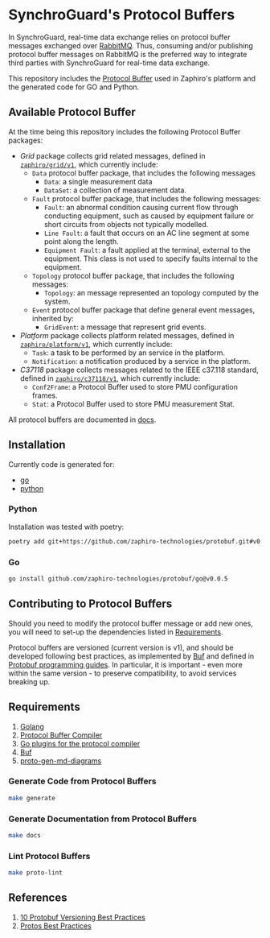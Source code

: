 # SynchroGuard's Protocol Buffers

In SynchroGuard, real-time data exchange relies on protocol buffer messages
exchanged over [RabbitMQ](https://www.rabbitmq.com/). Thus, consuming and/or
publishing protocol buffer messages on RabbitMQ is the preferred way to
integrate third parties with SynchroGuard for real-time data exchange.

This repository includes the [Protocol Buffer](https://protobuf.dev/) used in
Zaphiro's platform and the generated code for GO and Python.

## Available Protocol Buffer

At the time being this repository includes the following Protocol Buffer
packages:

- _Grid_ package collects grid related messages, defined in
  [`zaphiro/grid/v1`](./zaphiro/grid/v1/), which currently include:
  - `Data` protocol buffer package, that includes the following messages
    - `Data`: a single measurement data
    - `DataSet`: a collection of measurement data.
  - `Fault` protocol buffer package, that includes the following messages:
    - `Fault`: an abnormal condition causing current flow through conducting
      equipment, such as caused by equipment failure or short circuits from
      objects not typically modelled.
    - `Line Fault`: a fault that occurs on an AC line segment at some point
      along the length.
    - `Equipment Fault`: a fault applied at the terminal, external to the
      equipment. This class is not used to specify faults internal to the
      equipment.
  - `Topology` protocol buffer package, that includes the following messages:
    - `Topology`: an message represented an topology computed by the system.
  - `Event` protocol buffer package that define general event messages,
    inherited by:
    - `GridEvent`: a message that represent grid events.
- _Platform_ package collects platform related messages, defined in
  [`zaphiro/platform/v1`](./zaphiro/platform/v1/), which currently include:
  - `Task`: a task to be performed by an service in the platform.
  - `Notification`: a notification produced by a service in the platform.
- _C37118_ package collects messages related to the IEEE c37.118 standard,
  defined in [`zaphiro/c37118/v1`](./zaphiro/c37118/v1/), which currently
  include:
  - `Conf2Frame`: a Protocol Buffer used to store PMU configuration frames.
  - `Stat`: a Protocol Buffer used to store PMU measurement Stat.

All protocol buffers are documented in [docs](./docs).

## Installation

Currently code is generated for:

- [go](go)
- [python](python)

### Python

Installation was tested with poetry:

```bash
poetry add git+https://github.com/zaphiro-technologies/protobuf.git#v0.0.5
```

### Go

```bash
go install github.com/zaphiro-technologies/protobuf/go@v0.0.5
```

## Contributing to Protocol Buffers

Should you need to modify the protocol buffer message or add new ones, you will
need to set-up the dependencies listed in [Requirements](#requirements).

Protocol buffers are versioned (current version is v1), and should be developed
following best practices, as implemented by [Buf](https://buf.build) and defined
in [Protobuf programming
guides](https://protobuf.dev/programming-guides/dos-donts/).
In particular, it is important - even more within the same version - to preserve
compatibility, to avoid services breaking up.

## Requirements

1. [Golang](https://go.dev/doc/install)
1. [Protocol Buffer Compiler](https://grpc.io/docs/protoc-installation/)
1. [Go plugins for the protocol compiler](https://grpc.io/docs/languages/go/quickstart/#prerequisites)
1. [Buf](https://buf.build/docs/installation)
1. [proto-gen-md-diagrams](https://github.com/GoogleCloudPlatform/proto-gen-md-diagrams)

### Generate Code from Protocol Buffers

```bash
make generate
```

### Generate Documentation from Protocol Buffers

```bash
make docs
```

### Lint Protocol Buffers

```bash
make proto-lint
```

## References

1. [10 Protobuf Versioning Best Practices](https://climbtheladder.com/10-protobuf-versioning-best-practices/)
1. [Protos Best Practices](https://protobuf.dev/programming-guides/dos-donts/)

